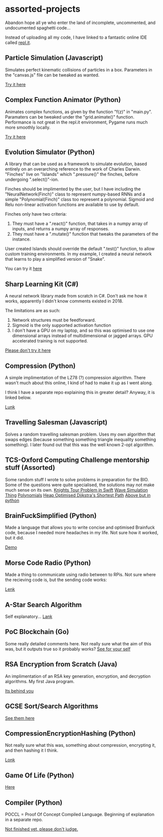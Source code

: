# assorted-projects
Abandon hope all ye who enter the land of incomplete, uncommented, and undocumented spaghetti code...

Instead of uploading all my code, I have linked to a fantastic online IDE called [repl.it](https://repl.it/).

## Particle Simulation (Javascript)
Simulates perfect kinematic collisions of particles in a box. Parameters in the "canvas.js" file can be tweaked as wanted.

[Try it here](https://repl.it/@mileswatson/ParticleSimulation)

## Complex Function Animator (Python)
Animates complex functions, as given by the function "f(z)" in "main.py". Paramaters can be tweaked under the "grid.animate()"  function. Performance is not great in the repl.it environment, Pygame runs much more smoothly locally.

[Try it here](https://repl.it/@mileswatson/complex-functions)

## Evolution Simulator (Python)
A library that can be used as a framework to simulate evolution, based entirely on an overarching reference to the work of Charles Darwin. "Finches" live on "Islands" which ".pressure()" the finches, before undergoing ".select()"-ion. 

Finches should be implimented by the user, but I have including the "NeuralNetwork(Finch)" class to represent numpy-based RNNs and a simple "Polynomial(Finch)" class too represent a polynomial. Sigmoid and Relu non-linear activation functions are available to use by default.

Finches only have two criteria:
1. They must have a ".react()" function, that takes in a numpy array of inputs, and returns a numpy array of responses.
2. They must have a ".mutate()" function that tweaks the parameters of the instance.

User created Islands should override the default ".test()" function, to allow custom training environments. In my example, I created a neural network that learns to play a simplified version of "Snake".

You can try it [here](https://repl.it/@mileswatson/py-galapagos)

## Sharp Learning Kit (C#)
A neural network library made from scratch in C#. Don't ask me how it works, apparently I didn't know comments existed in 2018.

The limitations are as such:
1. Network structures must be feedforward.
2. Sigmoid is the only supported activation function
3. I don't have a GPU on my laptop, and so this was optimised to use one dimensional arrays instead of multidimensional or jagged arrays. GPU accelerated training is not supported.

[Please don't try it here](https://repl.it/@mileswatson/neural-network-library)

## Compression (Python)
A simple implimentation of the LZ78 (?) compression algorithm. There wasn't much about this online, I kind of had to make it up as I went along.

I think I have a separate repo explaining this in greater detail? Anyway, it is linked below.

[Lunk](https://repl.it/@mileswatson/lempel-ziv-compression)

## Travelling Salesman (Javascript)
Solves a random travelling salesman problem. Uses my own algorithm that swaps edges (because something something triangle inequality something something). I later found out that this was the well known 2-opt algorithm.

## TCS-Oxford Computing Challenge mentorship stuff (Assorted)
Some random stuff I wrote to solve problems in preparation for the BIO. Some of the questions were quite specialised, the solutions may not make much sense on its own.
[Knights Tour Problem in Swift](https://repl.it/@teamproject/swift-knights-tour)
[Wave Simulation Thing](https://repl.it/@teamproject/go-wave-simulation)
[Polynomials](https://repl.it/@teamproject/go-polynomials)
[Heap Optimised Dijkstra's Shortest Path](https://repl.it/@teamproject/go-shortest-paths)
[Above but in python](https://repl.it/@teamproject/py-shortest-paths)

## BrainFuckSimplified (Python)
Made a language that allows you to write concise and optimised Brainfuck code, because I needed more headaches in my life. Not sure how it worked, but it did.

[Demo](https://repl.it/@teamproject/CompileBFS)

## Morse Code Radio (Python)
Made a thing to communicate using radio between to RPis. Not sure where the recieving code is, but the sending code works:

[Lenk](https://repl.it/@teamproject/morse-radio)

## A-Star Search Algorithm
Self explanatory...
[Lank](https://repl.it/@teamproject/aStar)

## PoC Blockchain (Go)
Some really detailed comments here. Not really sure what the aim of this was, but it outputs true so it probably works?
[See for your self](https://repl.it/@teamproject/go-blockchain)

## RSA Encryption from Scratch (Java)
An implimentation of an RSA key generation, encryption, and decryption algorithms. My first Java program.

[Its behind you](https://repl.it/@mileswatson/java-crypter)

## GCSE Sort/Search Algorithms
[See them here](https://repl.it/@teamproject/searchSort)

## CompressionEncryptionHashing (Python)
Not really sure what this was, something about compression, encrypting it, and then hashing it I think.

[Lonk](https://repl.it/@mileswatson/CompressionEncryptionHashing)

## Game Of Life (Python)
[Here](https://repl.it/@teamproject/GameOfLife)

## Compiler (Python)
POCCL = Proof Of Concept Compiled Language. Beginning of explanation in a separate repo.

[Not finished yet, please don't judge.](https://repl.it/@mileswatson/POCCL)


